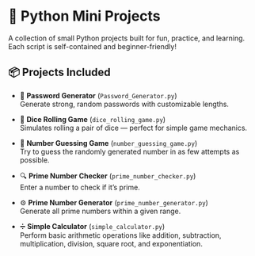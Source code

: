 # 🐍 Python Mini Projects

A collection of small Python projects built for fun, practice, and learning.  
Each script is self-contained and beginner-friendly!

## 📦 Projects Included

- 🔐 **Password Generator** (`Password_Generator.py`)  
  Generate strong, random passwords with customizable lengths.

- 🎲 **Dice Rolling Game** (`dice_rolling_game.py`)  
  Simulates rolling a pair of dice — perfect for simple game mechanics.

- 🧠 **Number Guessing Game** (`number_guessing_game.py`)  
  Try to guess the randomly generated number in as few attempts as possible.

- 🔍 **Prime Number Checker** (`prime_number_checker.py`)  
  Enter a number to check if it’s prime.

- ⚙️ **Prime Number Generator** (`prime_number_generator.py`)  
  Generate all prime numbers within a given range.

- ➗ **Simple Calculator** (`simple_calculator.py`)  
  Perform basic arithmetic operations like addition, subtraction, multiplication, division, square root, and exponentiation.
